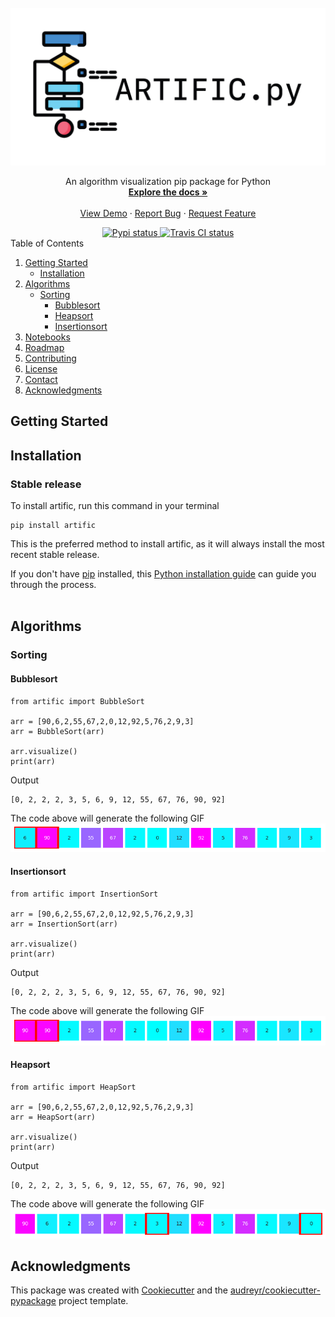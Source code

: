 
<!-- PROJECT LOGO -->
<br />
<div align="center">
  <a href="https://github.com/othneildrew/Best-README-Template">
    <img src="assets/banner.jpg" alt="Logo">
  </a>

  <p align="center">
    An algorithm visualization pip package for Python
    <br />
    <a href="https://artific-doc.readthedocs.io"><strong>Explore the docs »</strong></a>
    <br />
    <br />
    <a href="https://github.com/othneildrew/Best-README-Template">View Demo</a>
    ·
    <a href="https://github.com/othneildrew/Best-README-Template/issues">Report Bug</a>
    ·
    <a href="https://github.com/othneildrew/Best-README-Template/issues">Request Feature</a>
  </p>
  <div align="center">
<!-- <a href='https://artific-doc.readthedocs.io/en/main/?badge=main'>
    <img src='https://readthedocs.org/projects/artific-doc/badge/?version=main' alt='Documentation Status' />
</a> -->
<a href='https://pypi.python.org/pypi/artific'>
    <img src='https://img.shields.io/pypi/v/artific.svg' alt='Pypi status' />
</a>
<a href='https://opensource.org/licenses/MIT'>
    <img src='https://img.shields.io/badge/License-MIT-yellow.svg' alt='Travis CI status' />
</a>
</div>

</div>
<!-- TABLE OF CONTENTS -->

  <summary>Table of Contents</summary>
  <ol>
    <li>
      <a href="#getting-started">Getting Started</a>
      <ul>
        <li><a href="#installation">Installation</a></li>
      </ul>
    </li>
    <li>
      <a href="#algorithms">Algorithms</a>
      <ul>
        <li>
            <a href="#sorting">Sorting</a>
            <ul>
                <li><a href="#bubblesort">Bubblesort</a></li>
                <li><a href="#heapsort">Heapsort</a></li>
                <li><a href="#insertionsort">Insertionsort</a></li>
            </ul>
        </li>
      </ul>
    </li>
    <li><a href="#notebooks">Notebooks</a></li>
    <li><a href="#roadmap">Roadmap</a></li>
    <li><a href="#contributing">Contributing</a></li>
    <li><a href="#license">License</a></li>
    <li><a href="#contact">Contact</a></li>
    <li><a href="#acknowledgments">Acknowledgments</a></li>
  </ol>

## Getting Started
## Installation
### Stable release
To install artific, run this command in your terminal
```
pip install artific
```
This is the preferred method to install artific, as it will always install the most recent stable release.

If you don't have <a href="https://pip.pypa.io">pip</a>  installed, this <a href="http://docs.python-guide.org/en/latest/starting/installation/">Python installation guide</a>  can guide
you through the process. <br></br>

## Algorithms
### Sorting
#### Bubblesort
```
from artific import BubbleSort

arr = [90,6,2,55,67,2,0,12,92,5,76,2,9,3]
arr = BubbleSort(arr)

arr.visualize()
print(arr)
```
Output
```angular2html
[0, 2, 2, 2, 3, 5, 6, 9, 12, 55, 67, 76, 90, 92]
```
The code above will generate the following GIF
![](assets/bubble_sort.gif)

#### Insertionsort
```
from artific import InsertionSort

arr = [90,6,2,55,67,2,0,12,92,5,76,2,9,3]
arr = InsertionSort(arr)

arr.visualize()
print(arr)
```
Output
```angular2html
[0, 2, 2, 2, 3, 5, 6, 9, 12, 55, 67, 76, 90, 92]
```
The code above will generate the following GIF
![](assets/insertion_sort.gif)

#### Heapsort
```
from artific import HeapSort

arr = [90,6,2,55,67,2,0,12,92,5,76,2,9,3]
arr = HeapSort(arr)

arr.visualize()
print(arr)
```
Output
```angular2html
[0, 2, 2, 2, 3, 5, 6, 9, 12, 55, 67, 76, 90, 92]
```
The code above will generate the following GIF
![](assets/heapsort.gif)

## Acknowledgments

This package was created with <a href="https://github.com/audreyr/cookiecutter">Cookiecutter</a> and the <a href="https://github.com/audreyr/cookiecutter-pypackage">audreyr/cookiecutter-pypackage</a> project template.

